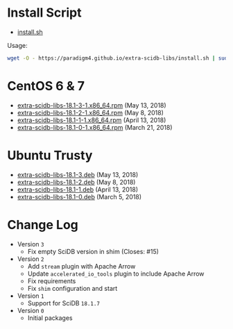 # Install Script

* [install.sh](install.sh)

Usage:
```bash
wget -O - https://paradigm4.github.io/extra-scidb-libs/install.sh | sudo sh
```

# CentOS 6 & 7

* [extra-scidb-libs-18.1-3-1.x86_64.rpm](extra-scidb-libs-18.1-3-1.x86_64.rpm) (May 13, 2018)
* [extra-scidb-libs-18.1-2-1.x86_64.rpm](extra-scidb-libs-18.1-2-1.x86_64.rpm) (May 8, 2018)
* [extra-scidb-libs-18.1-1-1.x86_64.rpm](extra-scidb-libs-18.1-1-1.x86_64.rpm) (April 13, 2018)
* [extra-scidb-libs-18.1-0-1.x86_64.rpm](extra-scidb-libs-18.1-0-1.x86_64.rpm) (March 21, 2018)

# Ubuntu Trusty

* [extra-scidb-libs-18.1-3.deb](extra-scidb-libs-18.1-3.deb) (May 13, 2018)
* [extra-scidb-libs-18.1-2.deb](extra-scidb-libs-18.1-2.deb) (May 8, 2018)
* [extra-scidb-libs-18.1-1.deb](extra-scidb-libs-18.1-1.deb) (April 13, 2018)
* [extra-scidb-libs-18.1-0.deb](extra-scidb-libs-18.1-0.deb) (March 5, 2018)

# Change Log

* Version `3`
  * Fix empty SciDB version in shim (Closes: #15)
* Version `2`
  * Add `stream` plugin with Apache Arrow
  * Update `accelerated_io_tools` plugin to include Apache Arrow
  * Fix requirements
  * Fix `shim` configuration and start
* Version `1`
  * Support for SciDB `18.1.7`
* Version `0`
  * Initial packages

